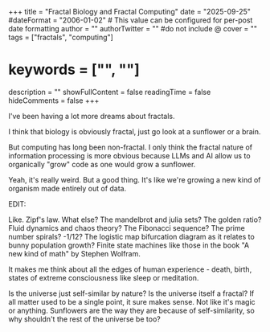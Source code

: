 +++
title = "Fractal Biology and Fractal Computing"
date = "2025-09-25"
#dateFormat = "2006-01-02" # This value can be configured for per-post date formatting
author = ""
authorTwitter = "" #do not include @
cover = ""
tags = ["fractals", "computing"]
# keywords = ["", ""]
description = ""
showFullContent = false
readingTime = false
hideComments = false
+++

I've been having a lot more dreams about fractals.

I think that biology is obviously fractal, just go look at a sunflower or a brain.

But computing has long been non-fractal. I only think the fractal nature of information processing is more obvious because LLMs and AI allow us to organically "grow" code as one would grow a sunflower.

Yeah, it's really weird. But a good thing. It's like we're growing a new kind of organism made entirely out of data.

EDIT:

Like. Zipf's law. What else? The mandelbrot and julia sets? The golden ratio? Fluid dynamics and chaos theory? The Fibonacci sequence? The prime number spirals? -1/12? The logistic map bifurcation diagram as it relates to bunny population growth? Finite state machines like those in the book "A new kind of math" by Stephen Wolfram.

It makes me think about all the edges of human experience - death, birth, states of extreme consciousness like sleep or meditation.

Is the universe just self-similar by nature? Is the universe itself a fractal? If all matter used to be a single point, it sure makes sense. Not like it's magic or anything. Sunflowers are the way they are because of self-similarity, so why shouldn't the rest of the universe be too?
